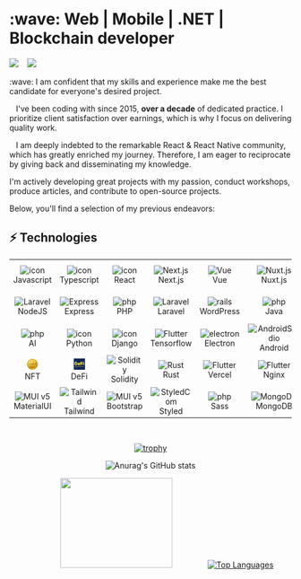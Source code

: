 <h1 align="left" id="macropower-title">:wave: Web | Mobile | .NET | Blockchain developer </h1>


<div id="header" align="left">
  <img src="https://media.giphy.com/media/fvx95jkua5th3YeThr/giphy.gif" width="150"></img>&nbsp;&nbsp;&nbsp;
  <a href="http://www.github.com/SuperAdam47"><img src="https://github-readme-streak-stats.herokuapp.com/?user=SuperAdam47&stroke=ffffff&background=1c1917&ring=0891b2&fire=0891b2&currStreakNum=ffffff&currStreakLabel=0891b2&sideNums=ffffff&sideLabels=ffffff&dates=ffffff&hide_border=true" /></a>
  <p align="left" id="macropower-title">:wave: I am confident that my skills and experience make me the best candidate for everyone's desired project.</p>
</div>




&nbsp;&nbsp;&nbsp;I've been coding with since 2015,  **over a decade** of dedicated practice.
I prioritize client satisfaction over earnings, which is why I focus on delivering quality work.

&nbsp;&nbsp;&nbsp;I am deeply indebted to the remarkable React & React Native community, which has greatly enriched my journey. Therefore, I am eager to reciprocate by giving back and disseminating my knowledge. 

I'm actively developing great projects with my passion, conduct workshops, produce articles, and contribute to open-source projects. 

Below, you'll find a selection of my previous endeavors:

## ⚡ Technologies
<table align="center">
  <tr>
  <td align="center" width="60">
      <img src="https://techstack-generator.vercel.app/js-icon.svg" alt="icon" width="20" height="20" />
      <br>Javascript
    </td>
    <td align="center" width="60">
      <img src="https://techstack-generator.vercel.app/ts-icon.svg" alt="icon" width="20" height="20" />
      <br>Typescript
    </td>
    <td align="center" width="60">
      <img src="https://techstack-generator.vercel.app/react-icon.svg" alt="icon" width="20" height="20" />
      <br>React
    </td>
    <td align="center" width="60">
      <img src="https://skillicons.dev/icons?i=nextjs" width="20" height="20" alt="Next.js" />
      <br>Next.js
    </td>
    <td align="center" width="60">
      <img src="https://skillicons.dev/icons?i=vue" width="20" height="20" alt="Vue" />
      <br>Vue
    </td>
    <td align="center" width="60">
      <img src="https://skillicons.dev/icons?i=nuxtjs" width="20" height="20" alt="Nuxt.js" />
      <br>Nuxt.js
    </td>
    <td align="center" width="60">
      <img src="https://skillicons.dev/icons?i=angular" width="20" height="20" alt="Angular" />
      <br>Angular
    </td>
    <td align="center" width="60">
      <img src="https://skillicons.dev/icons?i=svelte" title="Phoenix" alt="Phoenix " width="20" height="20"/>
      <br>Svelte
    </td>
    <td align="center" width="60">
      <img src="https://skillicons.dev/icons?i=threejs" width="20" height="20" alt="Three.js" />
      <br>Three.js
    </td>
    <td align="center" width="60">
      <img src="https://skillicons.dev/icons?i=gatsby" width="20" height="20" alt="php" />
      <br>Gatsby
    </td>
  </tr>
  <tr>
   <td align="center" width="60">
      <img src="https://skillicons.dev/icons?i=nodejs" width="20" height="20" alt="Laravel" />
      <br>NodeJS
    </td>
     <td align="center" width="60">
      <img src="https://skillicons.dev/icons?i=express" width="20" height="20" alt="Express" />
      <br>Express
    </td>
    <td align="center" width="60">
      <img src="https://skillicons.dev/icons?i=php" width="20" height="20" alt="php" />
      <br>PHP
    </td>
    <td align="center" width="60">
      <img src="https://skillicons.dev/icons?i=laravel" width="20" height="20" alt="Laravel" />
      <br>Laravel
    </td>
    </td>
    <td align="center" width="60">
      <img src="https://skillicons.dev/icons?i=wordpress" width="20" height="20" alt="rails" />
      <br>WordPress
    </td>
        </td>
     <td align="center" width="60">
      <img src="https://skillicons.dev/icons?i=java" width="20" height="20" alt="php" />
      <br>Java
    </td>
     <td align="center" width="60">
      <img src="https://skillicons.dev/icons?i=cs" width="20" height="20" alt="Laravel" />
      <br>C#
    </td>
    <td align="center" width="60">
      <img src="https://skillicons.dev/icons?i=dotnet" width="20" height="20" alt="php" />
      <br>dotnet
    </td>
    <td align="center" width="60">
      <img src="https://skillicons.dev/icons?i=ruby" width="20" height="20" alt="Ruby" />
      <br>Ruby
    </td>
    <td align="center" width="60">
      <img src="https://skillicons.dev/icons?i=go" width="20" height="20" alt="php" />
      <br>Go
    </td>
     </tr>
     <tr>
      <td align="center" width="60">
      <img src="https://skillicons.dev/icons?i=ai" width="20" height="20" alt="php" />
      <br>AI
    </td>
        <td align="center" width="60">
      <img src="https://techstack-generator.vercel.app/python-icon.svg" alt="icon" width="20" height="20" />
      <br>Python
    </td>
        <td align="center" width="60">
      <img src="https://techstack-generator.vercel.app/django-icon.svg" alt="icon" width="20" height="20" />
      <br>Django
    </td>
    <td align="center" width="60">
      <img src="https://skillicons.dev/icons?i=tensorflow" width="20" height="20" alt="Flutter" />
      <br>Tensorflow
        <td align="center" width="60">
      <img src="https://skillicons.dev/icons?i=electron" width="20" height="20" alt="electron" />
      <br>Electron
      </td>
      <td align="center" width="60">
      <img src="https://skillicons.dev/icons?i=androidstudio" width="20" height="20" alt="AndroidStudio" />
      <br>Android
    </td>
     <td align="center" width="60">
      <img src="https://skillicons.dev/icons?i=kotlin" width="20" height="20" alt="php" />
      <br>Kotlin
    </td>
       <td align="center" width="60">
      <img src="https://skillicons.dev/icons?i=flutter" width="20" height="20" alt="Flutter" />
      <br>Flutter
    </td>
    <td align="center" width="60">
      <img src="https://skillicons.dev/icons?i=swift" width="20" height="20" alt="Flutter" />
      <br>Swift
    </td>
        <td align="center" width="60">
      <img src="https://skillicons.dev/icons?i=remix" width="20" height="20" alt="Flutter" />
      <br>Remix
    </td>
     </tr>
    <tr>
     <td align="center" width="60">
      <img src="https://github.com/kroim/profile/blob/master/icons/icon_nft.png?raw=true" height="20" >
      <br>NFT
    </td>
    <td align="center" width="60">
      <img src="https://github.com/kroim/profile/blob/master/icons/icon_defi.png?raw=true" height="20" >
      <br>DeFi
    </td>
    <td align="center" width="60">
      <img src="https://skillicons.dev/icons?i=solidity" width="20" height="20" alt="Solidity" />
      <br>Solidity
    </td>
    <td align="center" width="60">
      <img src="https://skillicons.dev/icons?i=rust" width="20" height="20" alt="Rust" />
      <br>Rust
    </td>
    <td align="center" width="60">
      <img src="https://skillicons.dev/icons?i=vercel" width="20" height="20" alt="Flutter" />
      <br>Vercel
    </td> 
    <td align="center" width="60">
      <img src="https://skillicons.dev/icons?i=nginx" width="20" height="20" alt="Flutter" />
      <br>Nginx
    </td> 
    <td align="center" width="60">
      <img src="https://skillicons.dev/icons?i=aws" width="20" height="20" alt="Flutter" />
      <br>AWS
    </td>
    <td align="center" width="60">
      <img src="https://techstack-generator.vercel.app/restapi-icon.svg" alt="icon" width="20" height="20" />
      <br>RestAPI
    </td>
    <td align="center" width="60">
      <img src="https://skillicons.dev/icons?i=fastapi" width="20" height="20" alt="Flutter" />
      <br>FastAPI
    </td> 
       <td align="center" width="60">
      <img src="https://skillicons.dev/icons?i=figma" width="20" height="20" alt="figma" />
      <br>Figma
    </td> 
  </tr>
  <tr>
    <td align="center" width="60">
      <img src="https://skillicons.dev/icons?i=materialui" width="20" height="20" alt="MUI v5" />
      <br>MaterialUI
    </td>
    <td align="center" width="60">
      <img src="https://skillicons.dev/icons?i=tailwind" width="20" height="20" alt="Tailwind" />
      <br>Tailwind
    </td>
    <td align="center" width="60">
      <img src="https://skillicons.dev/icons?i=bootstrap" width="20" height="20" alt="MUI v5" />
      <br>Bootstrap
    </td>
    <td align="center" width="60">
      <img src="https://skillicons.dev/icons?i=styledcomponents" width="20" height="20" alt="StyledCom" />
      <br>Styled
    </td>
     <td align="center" width="60">
      <img src="https://skillicons.dev/icons?i=sass" width="20" height="20" alt="php" />
      <br>Sass
    </td>
     <td align="center" width="60">
      <img src="https://skillicons.dev/icons?i=mongodb" width="20" height="20" alt="MongoDB" />
      <br>MongoDB
    </td>
    <td align="center" width="60">
      <img src="https://techstack-generator.vercel.app/mysql-icon.svg" alt="icon" width="20" height="20" />
      <br>MySQL
    </td>
    <td align="center" width="60">
      <img src="https://skillicons.dev/icons?i=postgres" width="20" height="20" alt="PostgreSQL" />
      <br>PostgreSQL
    </td>
    <td align="center" width="60">
      <img src="https://skillicons.dev/icons?i=sqlite" width="20" height="20" alt="SQLite" />
      <br>SQLite
    </td>
    </td>
     <td align="center" width="60">
      <img src="https://skillicons.dev/icons?i=graphql" width="20" height="20" alt="php" />
      <br>GraphQL
    </td>
  </tr>
</table>

<div align="center">

<br/>

[![trophy](https://github-profile-trophy.vercel.app/?username=ryo-ma&row=2&column=5)](https://github.com/SuperAdam47/)

<!-- 
[![trophy](https://github-profile-trophy.vercel.app/?username=SuperAdam47&row=2&column=4)](https://github.com/SuperAdam47/) -->


![Anurag's GitHub stats](https://github-readme-stats.vercel.app/api?username=superAdam47&show_icons=true)

<img height="160em" src="https://github-readme-stats-eight-theta.vercel.app/api?username=SuperAdam47&show_icons=true&theme=algolia&include_all_commits=true&count_private=true"  width="63%" />
<a href="https://github.com/DeveloperShubhamKapoor" align="left"><img  height="160em" src="https://github-readme-stats.vercel.app/api/top-langs/?username=SuperAdam47&langs_count=10&title_color=0891b2&text_color=ffffff&icon_color=0891b2&bg_color=1c1917&hide_border=true&locale=en&custom_title=Top%20%Languages" alt="Top Languages" width="35%" /></a>


<br>


</div>
